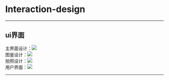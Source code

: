 # Interaction-design

---
## ui界面
主界面设计：![](主界面.png)  
图鉴设计：![](图鉴.png)  
拍照设计：![](拍照.png)  
用户界面：![](用户.png)

---
##
